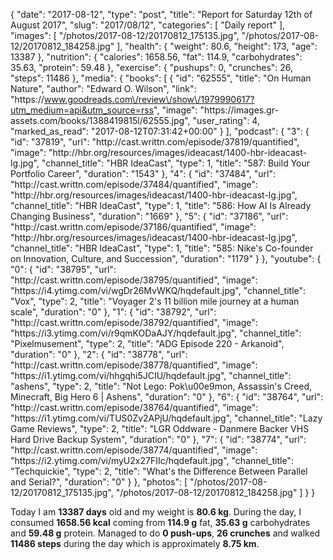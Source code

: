 {
    "date": "2017-08-12",
    "type": "post",
    "title": "Report for Saturday 12th of August 2017",
    "slug": "2017\/08\/12",
    "categories": [
        "Daily report"
    ],
    "images": [
        "\/photos\/2017-08-12\/20170812_175135.jpg",
        "\/photos\/2017-08-12\/20170812_184258.jpg"
    ],
    "health": {
        "weight": 80.6,
        "height": 173,
        "age": 13387
    },
    "nutrition": {
        "calories": 1658.56,
        "fat": 114.9,
        "carbohydrates": 35.63,
        "protein": 59.48
    },
    "exercise": {
        "pushups": 0,
        "crunches": 26,
        "steps": 11486
    },
    "media": {
        "books": [
            {
                "id": "62555",
                "title": "On Human Nature",
                "author": "Edward O. Wilson",
                "link": "https:\/\/www.goodreads.com\/review\/show\/1979990617?utm_medium=api&utm_source=rss",
                "image": "https:\/\/images.gr-assets.com\/books\/1388419815l\/62555.jpg",
                "user_rating": 4,
                "marked_as_read": "2017-08-12T07:31:42+00:00"
            }
        ],
        "podcast": {
            "3": {
                "id": "37819",
                "url": "http:\/\/cast.writtn.com\/episode\/37819\/quantified",
                "image": "http:\/\/hbr.org\/resources\/images\/ideacast\/1400-hbr-ideacast-lg.jpg",
                "channel_title": "HBR IdeaCast",
                "type": 1,
                "title": "587: Build Your Portfolio Career",
                "duration": "1543"
            },
            "4": {
                "id": "37484",
                "url": "http:\/\/cast.writtn.com\/episode\/37484\/quantified",
                "image": "http:\/\/hbr.org\/resources\/images\/ideacast\/1400-hbr-ideacast-lg.jpg",
                "channel_title": "HBR IdeaCast",
                "type": 1,
                "title": "586: How AI Is Already Changing Business",
                "duration": "1669"
            },
            "5": {
                "id": "37186",
                "url": "http:\/\/cast.writtn.com\/episode\/37186\/quantified",
                "image": "http:\/\/hbr.org\/resources\/images\/ideacast\/1400-hbr-ideacast-lg.jpg",
                "channel_title": "HBR IdeaCast",
                "type": 1,
                "title": "585: Nike's Co-founder on Innovation, Culture, and Succession",
                "duration": "1179"
            }
        },
        "youtube": {
            "0": {
                "id": "38795",
                "url": "http:\/\/cast.writtn.com\/episode\/38795\/quantified",
                "image": "https:\/\/i4.ytimg.com\/vi\/wgDr26MvWKQ\/hqdefault.jpg",
                "channel_title": "Vox",
                "type": 2,
                "title": "Voyager 2's 11 billion mile journey at a human scale",
                "duration": "0"
            },
            "1": {
                "id": "38792",
                "url": "http:\/\/cast.writtn.com\/episode\/38792\/quantified",
                "image": "https:\/\/i3.ytimg.com\/vi\/r9qmKODaAJY\/hqdefault.jpg",
                "channel_title": "Pixelmusement",
                "type": 2,
                "title": "ADG Episode 220 - Arkanoid",
                "duration": "0"
            },
            "2": {
                "id": "38778",
                "url": "http:\/\/cast.writtn.com\/episode\/38778\/quantified",
                "image": "https:\/\/i1.ytimg.com\/vi\/hhgqhi5JCIU\/hqdefault.jpg",
                "channel_title": "ashens",
                "type": 2,
                "title": "Not Lego: Pok\u00e9mon, Assassin's Creed, Minecraft, Big Hero 6 | Ashens",
                "duration": "0"
            },
            "6": {
                "id": "38764",
                "url": "http:\/\/cast.writtn.com\/episode\/38764\/quantified",
                "image": "https:\/\/i1.ytimg.com\/vi\/TUS0Zv2APjU\/hqdefault.jpg",
                "channel_title": "Lazy Game Reviews",
                "type": 2,
                "title": "LGR Oddware - Danmere Backer VHS Hard Drive Backup System",
                "duration": "0"
            },
            "7": {
                "id": "38774",
                "url": "http:\/\/cast.writtn.com\/episode\/38774\/quantified",
                "image": "https:\/\/i2.ytimg.com\/vi\/myU2x27FIIc\/hqdefault.jpg",
                "channel_title": "Techquickie",
                "type": 2,
                "title": "What's the Difference Between Parallel and Serial?",
                "duration": "0"
            }
        },
        "photos": [
            "\/photos\/2017-08-12\/20170812_175135.jpg",
            "\/photos\/2017-08-12\/20170812_184258.jpg"
        ]
    }
}

Today I am <strong>13387 days</strong> old and my weight is <strong>80.6 kg</strong>. During the day, I consumed <strong>1658.56 kcal</strong> coming from <strong>114.9 g</strong> fat, <strong>35.63 g</strong> carbohydrates and <strong>59.48 g</strong> protein. Managed to do <strong>0 push-ups</strong>, <strong>26 crunches</strong> and walked <strong>11486 steps</strong> during the day which is approximately <strong>8.75 km</strong>.